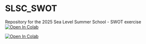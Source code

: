 # SLSC_SWOT
Repository for the 2025 Sea Level Summer School - SWOT exercise
[![Open In Colab](https://colab.research.google.com/assets/colab-badge.svg)](
https://colab.research.google.com/github/carocamargo/SLSC_SWOT/blob/main/SWOT_Notebook.ipynb)

[![Open In Colab](https://colab.research.google.com/assets/colab-badge.svg)](
https://colab.research.google.com/github/carocamargo/SLSC_SWOT/blob/main/SWOT_Notebook.ipynb)

